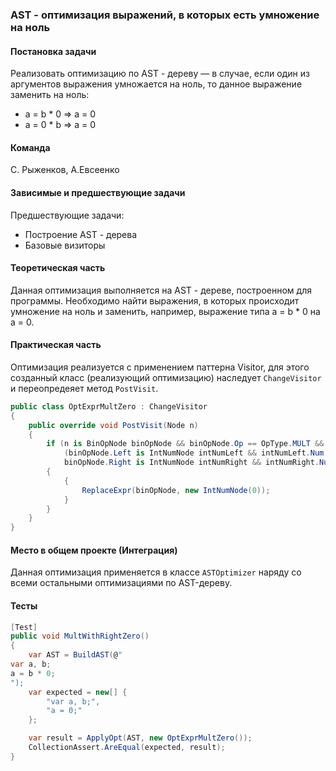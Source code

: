 ### AST - оптимизация выражений, в которых есть умножение на ноль

#### Постановка задачи
Реализовать оптимизацию по AST - дереву — в случае, если один из аргументов выражения умножается на ноль, то данное выражение заменить на ноль:
- a = b * 0 => a = 0
- a = 0 * b => a = 0

#### Команда
С. Рыженков, А.Евсеенко

#### Зависимые и предшествующие задачи
Предшествующие задачи:
* Построение AST - дерева
* Базовые визиторы

#### Теоретическая часть
Данная оптимизация выполняется на AST - дереве, построенном для программы. Необходимо найти выражения, в которых происходит умножение на ноль и заменить, например, выражение типа a = b * 0 на a = 0.

#### Практическая часть
Оптимизация реализуется с применением паттерна Visitor, для этого созданный класс (реализующий оптимизацию) наследует `ChangeVisitor` и переопредеяет метод  `PostVisit`. 
```csharp
public class OptExprMultZero : ChangeVisitor
{
    public override void PostVisit(Node n)
    {
        if (n is BinOpNode binOpNode && binOpNode.Op == OpType.MULT &&
            (binOpNode.Left is IntNumNode intNumLeft && intNumLeft.Num == 0 ||
            binOpNode.Right is IntNumNode intNumRight && intNumRight.Num == 0))
        {
            {
                ReplaceExpr(binOpNode, new IntNumNode(0));
            }
        }
    }
}
```

#### Место в общем проекте (Интеграция)
Данная оптимизация применяется в классе `ASTOptimizer` наряду со всеми остальными оптимизациями по AST-дереву.

#### Тесты
```csharp
[Test]
public void MultWithRightZero()
{
    var AST = BuildAST(@"
var a, b;
a = b * 0;
");
    var expected = new[] {
        "var a, b;",
        "a = 0;"
    };

    var result = ApplyOpt(AST, new OptExprMultZero());
    CollectionAssert.AreEqual(expected, result);
}
```
